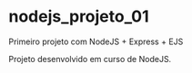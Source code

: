 # nodejs_projeto_01
Primeiro projeto com NodeJS + Express + EJS

Projeto desenvolvido em curso de NodeJS.
